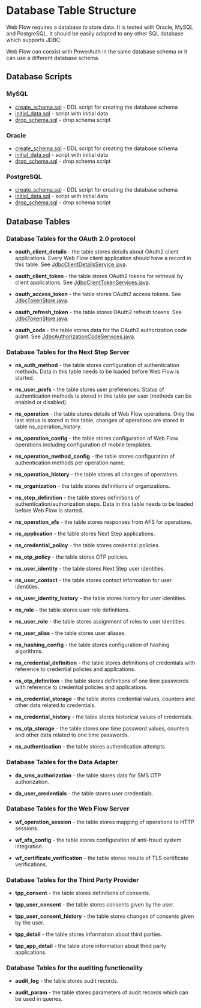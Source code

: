# Database Table Structure

Web Flow requires a database to store data. It is tested with Oracle, MySQL and PostgreSQL. It should be easily adapted to any other SQL database which supports JDBC.

Web Flow can coexist with PowerAuth in the same database schema or it can use a different database schema.

## Database Scripts

### MySQL
- [create_schema.sql](./sql/mysql/create_schema.sql) - DDL script for creating the database schema
- [initial_data.sql](./sql/mysql/initial_data.sql) - script with initial data
- [drop_schema.sql](./sql/mysql/drop_schema.sql) - drop schema script

### Oracle

- [create_schema.sql](./sql/oracle/create_schema.sql) - DDL script for creating the database schema
- [initial_data.sql](./sql/oracle/initial_data.sql) - script with initial data
- [drop_schema.sql](./sql/oracle/drop_schema.sql) - drop schema script

### PostgreSQL

- [create_schema.sql](./sql/postgresql/create_schema.sql) - DDL script for creating the database schema
- [initial_data.sql](./sql/postgresql/initial_data.sql) - script with initial data
- [drop_schema.sql](./sql/postgresql/drop_schema.sql) - drop schema script

## Database Tables

### Database Tables for the OAuth 2.0 protocol

- **oauth_client_details** - the table stores details about OAuth2 client applications. Every Web Flow client application should have a record in this table. See [JdbcClientDetailsService.java](https://github.com/spring-projects/spring-security-oauth/blob/master/spring-security-oauth2/src/main/java/org/springframework/security/oauth2/provider/client/JdbcClientDetailsService.java).

- **oauth_client_token** - the table stores OAuth2 tokens for retrieval by client applications. See [JdbcClientTokenServices.java](https://docs.spring.io/spring-security/oauth/apidocs/org/springframework/security/oauth2/client/token/JdbcClientTokenServices.html).

- **oauth_access_token** - the table stores OAuth2 access tokens. See [JdbcTokenStore.java](https://github.com/spring-projects/spring-security-oauth/blob/master/spring-security-oauth2/src/main/java/org/springframework/security/oauth2/provider/token/store/JdbcTokenStore.java).

- **oauth_refresh_token** - the table stores OAuth2 refresh tokens. See [JdbcTokenStore.java](https://github.com/spring-projects/spring-security-oauth/blob/master/spring-security-oauth2/src/main/java/org/springframework/security/oauth2/provider/token/store/JdbcTokenStore.java).

- **oauth_code** - the table stores data for the OAuth2 authorization code grant. See [JdbcAuthorizationCodeServices.java](https://github.com/spring-projects/spring-security-oauth/blob/master/spring-security-oauth2/src/main/java/org/springframework/security/oauth2/provider/code/JdbcAuthorizationCodeServices.java).

### Database Tables for the Next Step Server

- **ns_auth_method** - the table stores configuration of authentication methods. Data in this table needs to be loaded before Web Flow is started.

- **ns_user_prefs** - the table stores user preferences. Status of authentication methods is stored in this table per user (methods can be enabled or disabled).

- **ns_operation** - the table stores details of Web Flow operations. Only the last status is stored in this table, changes of operations are stored in table ns_operation_history.

- **ns_operation_config** - the table stores configuration of Web Flow operations including configuration of mobile templates.

- **ns_operation_method_config** - the table stores configuration of authentication methods per operation name.

- **ns_operation_history** - the table stores all changes of operations.

- **ns_organization** - the table stores definitions of organizations.

- **ns_step_definition** - the table stores definitions of authentication/authorization steps. Data in this table needs to be loaded before Web Flow is started.

- **ns_operation_afs** - the table stores responses from AFS for operations.

- **ns_application** - the table stores Next Step applications.

- **ns_credential_policy** - the table stores credential policies.

- **ns_otp_policy** - the table stores OTP policies.

- **ns_user_identity** - the table stores Next Step user identities.

- **ns_user_contact** - the table stores contact information for user identities.

- **ns_user_identity_history** - the table stores history for user identities.

- **ns_role** - the table stores user role definitions.

- **ns_user_role** - the table stores assignment of roles to user identities.

- **ns_user_alias** - the table stores user aliases.

- **ns_hashing_config** - the table stores configuration of hashing algorithms.

- **ns_credential_definition** - the table stores definitions of credentials with reference to credential policies and applications.

- **ns_otp_definition** - the table stores definitions of one time passwords with reference to credential policies and applications.

- **ns_credential_storage** - the table stores credential values, counters and other data related to credentials.

- **ns_credential_history** - the table stores historical values of credentials.

- **ns_otp_storage** - the table stores one time password values, counters and other data related to one time passwords.

- **ns_authentication** - the table stores  authentication attempts.

### Database Tables for the Data Adapter

- **da_sms_authorization** - the table stores data for SMS OTP authorization.

- **da_user_credentials** - the table stores user credentials.

### Database Tables for the Web Flow Server

- **wf_operation_session** - the table stores mapping of operations to HTTP sessions.

- **wf_afs_config** - the table stores configuration of anti-fraud system integration.

- **wf_certificate_verification** - the table stores results of TLS certificate verifications.

### Database Tables for the Third Party Provider

- **tpp_consent** - the table stores definitions of consents.

- **tpp_user_consent** - the table stores consents given by the user.

- **tpp_user_consent_history** - the table stores changes of consents given by the user.

- **tpp_detail** - the table stores information about third parties.

- **tpp_app_detail** - the table store information about third party applications.

### Database Tables for the auditing functionality

- **audit_log** - the table stores audit records.

- **audit_param** - the table stores parameters of audit records which can be used in queries.